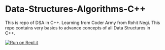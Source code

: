 # Data-Structures-Algorithms-C++
This is repo of DSA in C++. Learning from Coder Army from Rohit Negi.
This repo contains very basics to advance concepts of all Data Structures in C++.

<!-- Replit Badge -->
[![Run on Repl.it](https://replit.com/badge/github/Kashish-tech2077/Data-Structures-Algorithms-C-plus-plus.git)](https://replit.com/new/github/Kashish-tech2077/Data-Structures-Algorithms-C-plus-plus.git)
